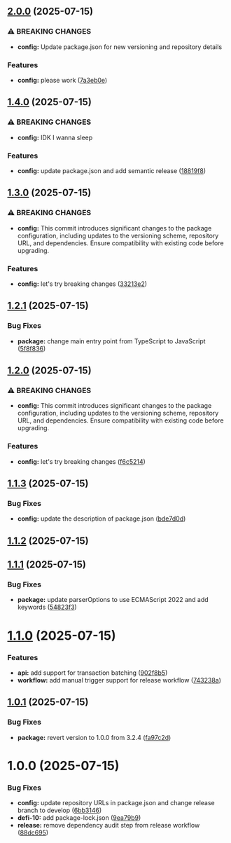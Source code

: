 ## [2.0.0](https://github.com/0xharshbd/expand-js-sdk/compare/v1.4.0...v2.0.0) (2025-07-15)

### ⚠ BREAKING CHANGES

* **config:** Update package.json for new versioning and repository details

### Features

* **config:** please work ([7a3eb0e](https://github.com/0xharshbd/expand-js-sdk/commit/7a3eb0e4972f7e0180e863a76e92cd2c3eaa2d9d))

## [1.4.0](https://github.com/0xharshbd/expand-js-sdk/compare/v1.3.0...v1.4.0) (2025-07-15)

### ⚠ BREAKING CHANGES

* **config:** IDK I wanna sleep

### Features

* **config:** update package.json and add semantic release ([18819f8](https://github.com/0xharshbd/expand-js-sdk/commit/18819f8592de40e9ab79cd65f46ffc1fe3dca646))

## [1.3.0](https://github.com/0xharshbd/expand-js-sdk/compare/v1.2.1...v1.3.0) (2025-07-15)

### ⚠ BREAKING CHANGES

* **config:** This commit introduces significant changes to the package configuration, including updates to the versioning scheme, repository URL, and dependencies. Ensure compatibility with existing code before upgrading.

### Features

* **config:** let's try breaking changes ([33213e2](https://github.com/0xharshbd/expand-js-sdk/commit/33213e2b61e57afc34fd00bdfcce19aabfbe9438))

## [1.2.1](https://github.com/0xharshbd/expand-js-sdk/compare/v1.2.0...v1.2.1) (2025-07-15)

### Bug Fixes

* **package:** change main entry point from TypeScript to JavaScript ([5f8f836](https://github.com/0xharshbd/expand-js-sdk/commit/5f8f8362fada4038a7a3b95a9430b47f0a6fb7ce))

## [1.2.0](https://github.com/0xharshbd/expand-js-sdk/compare/v1.1.3...v1.2.0) (2025-07-15)

### ⚠ BREAKING CHANGES

* **config:** This commit introduces significant changes to the package configuration, including updates to the versioning scheme, repository URL, and dependencies. Ensure compatibility with existing code before upgrading.

### Features

* **config:** let's try breaking changes ([f6c5214](https://github.com/0xharshbd/expand-js-sdk/commit/f6c52144ebf8fa9f73076ac1d8a81a8e0dbadf05))

## [1.1.3](https://github.com/0xharshbd/expand-js-sdk/compare/v1.1.2...v1.1.3) (2025-07-15)

### Bug Fixes

* **config:** update the description of package.json ([bde7d0d](https://github.com/0xharshbd/expand-js-sdk/commit/bde7d0d775326fe2a9296d3d3636f450359897de))

## [1.1.2](https://github.com/0xharshbd/expand-js-sdk/compare/v1.1.1...v1.1.2) (2025-07-15)

## [1.1.1](https://github.com/0xharshbd/expand-js-sdk/compare/v1.1.0...v1.1.1) (2025-07-15)


### Bug Fixes

* **package:** update parserOptions to use ECMAScript 2022 and add keywords ([54823f3](https://github.com/0xharshbd/expand-js-sdk/commit/54823f3839ee097ec4a4e6b2a3fbd041c46f56cb))

# [1.1.0](https://github.com/0xharshbd/expand-js-sdk/compare/v1.0.1...v1.1.0) (2025-07-15)


### Features

* **api:** add support for transaction batching ([902f8b5](https://github.com/0xharshbd/expand-js-sdk/commit/902f8b5d64bf8f0b37331f9fcdb4bd4061533bfd))
* **workflow:** add manual trigger support for release workflow ([743238a](https://github.com/0xharshbd/expand-js-sdk/commit/743238abfc983ba89b32cdf02aafdf52f59d748d))

## [1.0.1](https://github.com/0xharshbd/expand-js-sdk/compare/v1.0.0...v1.0.1) (2025-07-15)


### Bug Fixes

* **package:** revert version to 1.0.0 from 3.2.4 ([fa97c2d](https://github.com/0xharshbd/expand-js-sdk/commit/fa97c2d041286668b386c9b6cf553112cb459f8d))

# 1.0.0 (2025-07-15)


### Bug Fixes

* **config:** update repository URLs in package.json and change release branch to develop ([6bb3146](https://github.com/0xharshbd/expand-js-sdk/commit/6bb31465c82759abed68beca396134924aa8b992))
* **defi-10:** add package-lock.json ([9ea79b9](https://github.com/0xharshbd/expand-js-sdk/commit/9ea79b96dc1db4b7d69a0678fac99f116addc8e3))
* **release:** remove dependency audit step from release workflow ([88dc695](https://github.com/0xharshbd/expand-js-sdk/commit/88dc69501914de72851cd1c24535861faef1729f))
